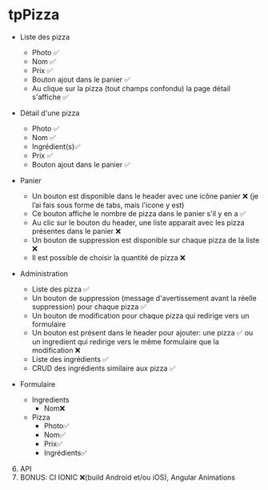 # tpPizza

- Liste des pizza
    - Photo ✅
    - Nom ✅
    - Prix ✅
    - Bouton ajout dans le panier ✅
    - Au clique sur la pizza (tout champs confondu) la page détail s'affiche ✅
    
- Détail d'une pizza
    - Photo ✅
    - Nom ✅
    - Ingrédient(s)✅
    - Prix ✅
    - Bouton ajout dans le panier ✅
    
- Panier
    - Un bouton est disponible dans le header avec une icône panier ❌ (je l’ai fais sous forme de tabs, mais l'icone y est)
    - Ce bouton affiche le nombre de pizza dans le panier s'il y en a ✅
    - Au clic sur le bouton du header, une liste apparait avec les pizza présentes dans le panier ❌ 
    - Un bouton de suppression est disponible sur chaque pizza de la liste ❌
    - Il est possible de choisir la quantité de pizza ❌
    
- Administration
    - Liste des pizza ✅
    - Un bouton de suppression (message d'avertissement avant la réelle suppression) pour chaque pizza ✅
    - Un bouton de modification pour chaque pizza qui redirige vers un formulaire
    - Un bouton est présent dans le header pour ajouter: une pizza ✅ ou un ingredient qui redirige vers le même formulaire que la modification ❌
    - Liste des ingrédients ✅
    - CRUD des ingrédients similaire aux pizza ✅
- Formulaire
    - Ingredients
        - Nom❌
    - Pizza
        - Photo✅
        - Nom✅
        - Prix✅
        - Ingrédients✅
6. API 
7. BONUS: CI IONIC ❌(build Android et/ou iOS), Angular Animations 

